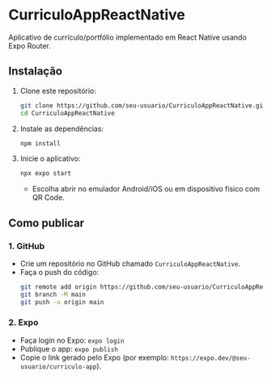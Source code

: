# CurriculoAppReactNative

Aplicativo de currículo/portfólio implementado em React Native usando Expo Router.

## Instalação

1. Clone este repositório:

   ```bash
   git clone https://github.com/seu-usuario/CurriculoAppReactNative.git
   cd CurriculoAppReactNative
   ```

2. Instale as dependências:

   ```bash
   npm install
   ```

3. Inicie o aplicativo:

   ```bash
   npx expo start
   ```

   - Escolha abrir no emulador Android/iOS ou em dispositivo físico com QR Code.

## Como publicar

### 1. GitHub
- Crie um repositório no GitHub chamado `CurriculoAppReactNative`.
- Faça o push do código:
  ```bash
  git remote add origin https://github.com/seu-usuario/CurriculoAppReactNative.git
  git branch -M main
  git push -u origin main
  ```

### 2. Expo
- Faça login no Expo: `expo login`
- Publique o app: `expo publish`
- Copie o link gerado pelo Expo (por exemplo: `https://expo.dev/@seu-usuario/curriculo-app`).
